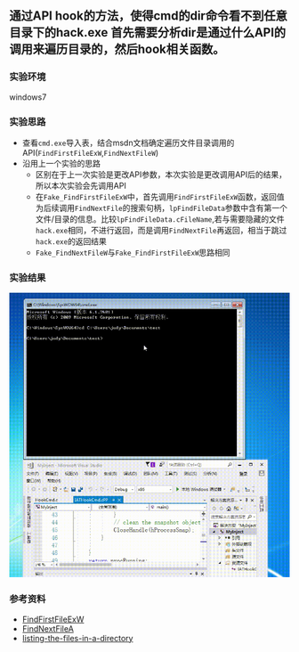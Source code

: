 ## 通过API hook的方法，使得cmd的dir命令看不到任意目录下的hack.exe 首先需要分析dir是通过什么API的调用来遍历目录的，然后hook相关函数。

### 实验环境
windows7
### 实验思路
- 查看```cmd.exe```导入表，结合msdn文档确定遍历文件目录调用的API(```FindFirstFileExW```,```FindNextFileW```)
- 沿用上一个实验的思路
    - 区别在于上一次实验是更改API参数，本次实验是更改调用API后的结果，所以本次实验会先调用API
    - 在```Fake_FindFirstFileExW```中，首先调用```FindFirstFileExW```函数，返回值为后续调用```FindNextFile```的搜索句柄，```lpFindFileData```参数中含有第一个文件/目录的信息。比较```lpFindFileData.cFileName```,若与需要隐藏的文件```hack.exe```相同，不进行返回，而是调用```FindNextFile```再返回，相当于跳过```hack.exe```的返回结果
    - ```Fake_FindNextFileW```与```Fake_FindFirstFileExW```思路相同
### 实验结果
![](IATHookCmd.gif)

### 参考资料
- [FindFirstFileExW](https://docs.microsoft.com/en-us/windows/desktop/api/fileapi/nf-fileapi-findfirstfileexw)
- [FindNextFileA](https://docs.microsoft.com/en-us/windows/desktop/api/fileapi/nf-fileapi-findnextfilea)
- [listing-the-files-in-a-directory](https://docs.microsoft.com/en-us/windows/desktop/FileIO/listing-the-files-in-a-directory)
